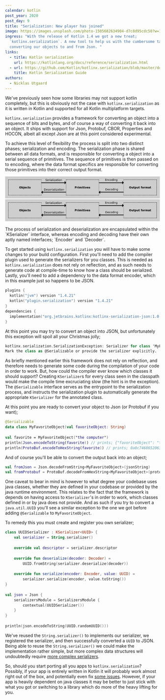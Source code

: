 ```yaml
---
calendar: kotlin
post_year: 2020
post_day: 9
title: "Serialization: New player has joined"
image: https://images.unsplash.com/photo-1505682634904-d7c8d95cdc50?w=1226&h=400&fit=crop&crop=edges
ingress: "With the release of Kotlin 1.4 we got a new treat;
  `kotlinx.serialization`. A new tool to help us with the cumbersome task of
  converting our objects to and from Json. "
links:
  - title: Kotlin serialization
    url: https://kotlinlang.org/docs/reference/serialization.html
  - url: https://github.com/Kotlin/kotlinx.serialization/blob/master/docs/serialization-guide.md
    title: Kotlin Serialization Guide
authors:
  - Nicklas Utgaard
---
```

We've previously seen how some libraries may not support kotlin completely, but this is obviously not the case with `kotlinx.serialization` as it is written in Kotlin and supported for all Kotlin multiplatform targets.

`kotlinx.serialization` provides a framework for converting an object into a sequence of bits and bytes, and of course a way of converting it back into an object. It ships with support for Json, Protobuf, CBOR, Properties and HOCON, albeit all except Json are at this point considered experimental. 

To achieve this level of flexibility the process is split into two distinct phases; serialization and encoding. The serialization phase is shared between all data formats, and is responsible for converting a object into a serial sequence of primitives. The sequence of primitives is then passed on to encoding, where the data format specifics are responsible for converting those primitives into their correct output format.

<p>
<img class="light-theme-image" src="https://github.com/nutgaard/gc-illu/raw/master/img/serialization-light.png" alt="The anatomy of the heap (eden, survivor, and tenured space)."/>
<img class="dark-theme-image" src="https://github.com/nutgaard/gc-illu/raw/master/img/serialization-dark.png" alt="The anatomy of the heap (eden, survivor, and tenured space)."/>
</p>
The process of serialization and deserialization are encapsulated within the `KSerializer<T>` interface, whereas encoding and decoding have their own aptly named interfaces; `Encoder` and `Decoder`.


To get started using `kotlinx.serialization` you will have to make some changes to your build configuration. First you'll need to add the compiler plugin used to generate the serializers for you classes. This is needed as `kotlinx.serialization` does not rely on reflection, and as such needs to generate code at compile-time to know how a class should be serialized. Lastly, you'll need to add a dependency to the data format encoder, which in this example just so happens to be JSON.
```kotlin
plugins {
  kotlin("jvm") version "1.4.21"
  kotlin("plugin.serialization") version "1.4.21"
}
dependencies {
  implementation("org.jetbrains.kotlinx:kotlinx-serialization-json:1.0.1")
}
```

At this point you may try to convert an object into JSON, but unfortunately this exception will spoil all your Christmas jolly;
```kotlin
kotlinx.serialization.SerializationException: Serializer for class 'MyFavoriteObject' is not found.
Mark the class as @Serializable or provide the serializer explicitly.
```
As briefly mentioned earlier this framework does not rely on reflection, and therefore needs to generate some code during the compilation of your code in order to work. But, how could the compiler ever know which classes it should support? Creating `KSerializer`s for every class seen in the classpath would make the compile time excruciating slow (the hint is in the exception). 
The `@Serializable` interface serves as the entrypoint to the serialization process, and instructs the serialization plugin to automatically generate the appropriate `KSerializer` for the annotated class. 

At this point you are ready to convert your object to Json (or Protobuf if you want);
```kotlin
@Serializable
data class MyFavoriteObject(val favoriteObject: String)

val favorite = MyFavoriteObject("the computer")
println(Json.encodeToString(favorite)) // prints; {"favoriteObject": "the computer"}
println(ProtoBuf.encodeToHexString(favorite)) // prints; 0a0c74686520636f6d7075746572
```

And of course you'll be able to convert the output back into an object;
```kotlin
val fromJson = Json.decodeFromString<MyFavoriteObject>(jsonString)
val fromProtobuf = ProtoBuf.decodeFromHexString<MyFavoriteObject>(protobufString)
```

One caveat to bear in mind is however to what degree your codebase uses java classes, whether they are defined in your codebase or provided by the java runtime environment. This relates to the fact that the framework is depends on having access to `KSerializer`'s in order to work, which classes defined in or by java does not provide. And as such if you try to convert a `java.util.UUID` you'll see a similar exception to the one we got before adding `@Serializable` to `MyFavoriteObject`. 

To remedy this you must create and register you own serializer;
```kotlin
class UUIDSerializer : KSerializer<UUID> {
    val serializer = String.serializer()

    override val descriptor = serializer.descriptor
    
    override fun deserialize(decoder: Decoder) = 
        UUID.fromString(serializer.deserialize(decoder))
    
    override fun serialize(encoder: Encoder, value: UUID) = 
        serializer.serialize(encoder, value.toString())
}

val json = Json {
    serializersModule = SerializersModule {
        contextual(UUIDSerializer())
    }
}

println(json.encodeToString(UUID.randomUUID()))
```

We've reused the `String.serializer()` to implements our serializer, we registered the serializer, and then successfully converted a `UUID` to JSON. Being able to reuse the `String.serializer()` we could make the implementation rather simple, but more complex data structures will undoubtedly require [more complex serializers](https://github.com/Kotlin/kotlinx.serialization/blob/master/docs/serializers.md#sequential-decoding-protocol-experimental).


So, should you start porting all you apps to `kotlinx.serialization`? Possibly, if your app is entirely written in Kotlin it will probably work almost right out of the box, and potentially even fix [some issues](https://kotlin.christmas/2020/8). However, if your app is heavily dependent on java classes it may be better to just stick with what you got or switching to a library which do more of the heavy lifting for you.
